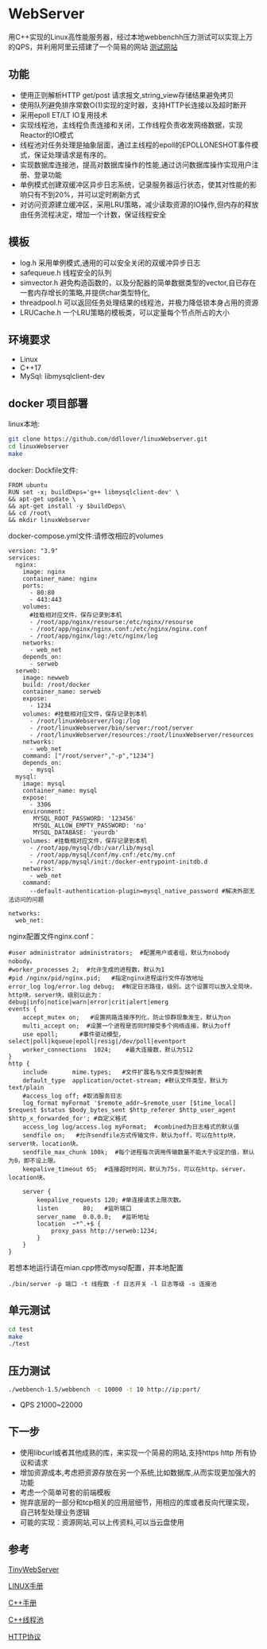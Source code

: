 # WebServer

用C++实现的Linux高性能服务器，经过本地webbenchh压力测试可以实现上万的QPS，并利用阿里云搭建了一个简易的网站
[测试网站](http://123.57.36.112/)

## 功能

* 使用正则解析HTTP get/post 请求报文,string_view存储结果避免拷贝
* 使用队列避免排序常数O(1)实现的定时器，支持HTTP长连接以及超时断开
* 采用epoll ET/LT IO复用技术
* 实现线程池，主线程负责连接和关闭，工作线程负责收发网络数据，实现Reactor的IO模式
* 线程池对任务处理是抽象层面，通过主线程的epoll的EPOLLONESHOT事件模式，保证处理请求是有序的。
* 实现数据库连接池，提高对数据库操作的性能,通过访问数据库操作实现用户注册、登录功能
* 单例模式创建双缓冲区异步日志系统，记录服务器运行状态，使其对性能的影响只有不到20%，并可以定时刷新方式
* 对访问资源建立缓冲区，采用LRU策略，减少读取资源的IO操作,但内存的释放由任务流程决定，增加一个计数，保证线程安全

## 模板

* log.h  采用单例模式,通用的可以安全关闭的双缓冲异步日志
* safequeue.h 线程安全的队列
* simvector.h 避免构造函数的，以及分配器的简单数据类型的vector,自已存在一套内存增长的策略,并提供char类型特化,
* threadpool.h 可以返回任务处理结果的线程池，并极力降低锁本身占用的资源
* LRUCache.h 一个LRU策略的模板类，可以定量每个节点所占的大小

## 环境要求

* Linux
* C++17
* MySql: libmysqlclient-dev

## docker 项目部署

linux本地: 
```bash
git clone https://github.com/ddllover/linuxWebserver.git
cd linuxWebserver
make
```
docker:
Dockfile文件:
```
FROM ubuntu
RUN set -x; buildDeps='g++ libmysqlclient-dev' \  
&& apt-get update \
&& apt-get install -y $buildDeps\
&& cd /root\
&& mkdir linuxWebserver
```
docker-compose.yml文件:请修改相应的volumes
```
version: "3.9"
services:
  nginx:
    image: nginx
    container_name: nginx
    ports: 
      - 80:80
      - 443:443
    volumes:
      #挂载相对应文件，保存记录到本机
      - /root/app/nginx/resourse:/etc/nginx/resourse
      - /root/app/nginx/nginx.conf:/etc/nginx/nginx.conf
      - /root/app/nginx/log:/etc/nginx/log
    networks:
      - web_net
    depends_on:
      - serweb
  serweb:
    image: newweb
    build: /root/docker
    container_name: serweb
    expose:
      - 1234
    volumes: #挂载相对应文件，保存记录到本机
      - /root/linuxWebserver/log:/log
      - /root/linuxWebserver/bin/server:/root/server
      - /root/linuxWebserver/resources:/root/linuxWebserver/resources
    networks:
      - web_net
    command: ["/root/server","-p","1234"]
    depends_on:
      - mysql
  mysql:
    image: mysql
    container_name: mysql
    expose: 
      - 3306
    environment:
       MYSQL_ROOT_PASSWORD: '123456'
       MYSQL_ALLOW_EMPTY_PASSWORD: 'no'
       MYSQL_DATABASE: 'yourdb'
    volumes: #挂载相对应文件，保存记录到本机
      - /root/app/mysql/db:/var/lib/mysql 
      - /root/app/mysql/conf/my.cnf:/etc/my.cnf 
      - /root/app/mysql/init:/docker-entrypoint-initdb.d   
    networks:
      - web_net
    command: 
      --default-authentication-plugin=mysql_native_password #解决外部无法访问的问题

networks:
  web_net:
```
nginx配置文件nginx.conf：
```
#user administrator administrators;  #配置用户或者组，默认为nobody nobody。
#worker_processes 2;  #允许生成的进程数，默认为1
#pid /nginx/pid/nginx.pid;   #指定nginx进程运行文件存放地址
error_log log/error.log debug;  #制定日志路径，级别。这个设置可以放入全局块，http块，server块，级别以此为：debug|info|notice|warn|error|crit|alert|emerg
events {
    accept_mutex on;   #设置网路连接序列化，防止惊群现象发生，默认为on
    multi_accept on;  #设置一个进程是否同时接受多个网络连接，默认为off
    use epoll;      #事件驱动模型，select|poll|kqueue|epoll|resig|/dev/poll|eventport
    worker_connections  1024;    #最大连接数，默认为512
}
http {
    include       mime.types;   #文件扩展名与文件类型映射表
    default_type  application/octet-stream; #默认文件类型，默认为text/plain
    #access_log off; #取消服务日志    
    log_format myFormat '$remote_addr–$remote_user [$time_local] $request $status $body_bytes_sent $http_referer $http_user_agent $http_x_forwarded_for'; #自定义格式
    access_log log/access.log myFormat;  #combined为日志格式的默认值
    sendfile on;   #允许sendfile方式传输文件，默认为off，可以在http块，server块，location块。
    sendfile_max_chunk 100k;  #每个进程每次调用传输数量不能大于设定的值，默认为0，即不设上限。
    keepalive_timeout 65;  #连接超时时间，默认为75s，可以在http，server，location块。

    server {
        keepalive_requests 120; #单连接请求上限次数。
        listen       80;   #监听端口
        server_name  0.0.0.0;   #监听地址 
        location  ~*^.+$ { 
            proxy_pass http://serweb:1234; 
        }    
    }
}
```


若想本地运行请在mian.cpp修改mysql配置，并本地配置
```
./bin/server -p 端口 -t 线程数 -f 日志开关 -l 日志等级 -s 连接池
```

## 单元测试

```bash
cd test
make
./test
```

## 压力测试

```bash
./webbench-1.5/webbench -c 10000 -t 10 http://ip:port/
```

* QPS 21000~22000

## 下一步

* 使用libcurl或者其他成熟的库，来实现一个简易的网站,支持https http 所有协议和请求
* 增加资源成本,考虑把资源存放在另一个系统,比如数据库,从而实现更加强大的功能
* 考虑一个简单可套的前端模板
* 抛弃底层的一部分和tcp相关的应用层细节，用相应的库或者反向代理实现，自己转型处理业务逻辑
* 可能的实现：资源网站,可以上传资料,可以当云盘使用

## 参考

[TinyWebServer](https://github.com/Yoka416/TinyWebServer)

[LINUX手册](https://linux.die.net/)

[C++手册](https://zh.cppreference.com/w/cpp)

[C++线程池](https://wangpengcheng.github.io/2019/05/17/cplusplus_theadpool/)

[HTTP协议](https://zh.wikipedia.org/wiki/%E8%B6%85%E6%96%87%E6%9C%AC%E4%BC%A0%E8%BE%93%E5%8D%8F%E8%AE%AE)
